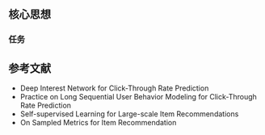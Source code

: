 ## 核心思想
### 任务


## 参考文献
- Deep Interest Network for Click-Through Rate Prediction
- Practice on Long Sequential User Behavior Modeling for Click-Through Rate Prediction
- Self-supervised Learning for Large-scale Item Recommendations
- On Sampled Metrics for Item Recommendation